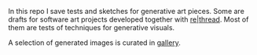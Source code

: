 In this repo I save tests and sketches for generative art pieces. Some are drafts for software art projects developed together with [re|thread](https://rethread.art/). Most of them are tests of techniques for generative visuals.

A selection of generated images is curated in [gallery](https://github.com/bbaudry/swart-studio/tree/main/gallery).
